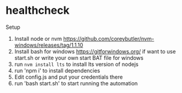 # healthcheck


Setup

1. Install node or nvm https://github.com/coreybutler/nvm-windows/releases/tag/1.1.10
2. Install bash for windows https://gitforwindows.org/ if want to use start.sh or write your own start BAT file for windows
3. run `nvm install lts` to install lts version of nodejs
4. run 'npm i' to install dependencies
5. Edit config.js and put your credentials there
6. run 'bash start.sh' to start running the automation